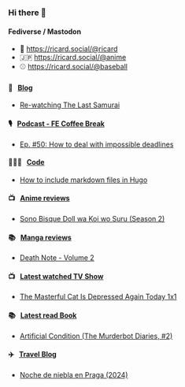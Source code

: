 ### Hi there 👋

#### Fediverse / Mastodon

- 🐘 https://ricard.social/@ricard
- 🇯🇵 https://ricard.social/@anime
- ⚾️ https://ricard.social/@baseball

#### 📝 &nbsp;&nbsp;[Blog](https://ricard.blog)

- [Re-watching The Last Samurai](https://ricard.blog/personal/re-watching-the-last-samurai/)

#### 🎙 &nbsp;&nbsp;[Podcast - FE Coffee Break](https://frontend.coffee)

- [Ep. #50: How to deal with impossible deadlines](https://share.transistor.fm/s/03d6fd95)

#### 👨🏻‍💻 &nbsp;&nbsp;[Code](https://ricard.dev)

- [How to include markdown files in Hugo](https://ricard.dev/how-to-include-markdown-files-in-hugo/)

#### 📺 &nbsp;&nbsp;[Anime reviews](https://anime.ricard.blog)

- [Sono Bisque Doll wa Koi wo Suru (Season 2)](https://anime.ricard.blog/reviews/sono-bisque-doll-wa-koi-wo-suru-season-2/)

#### 📚 &nbsp;&nbsp;[Manga reviews](https://anime.ricard.blog)

- [Death Note - Volume 2](https://manga.ricard.blog/reviews/death-note/volume/2/)

#### 📺 &nbsp;&nbsp;[Latest watched TV Show](https://quicoto.github.io/reviews/tv-shows)

- [The Masterful Cat Is Depressed Again Today 1x1](https://quicoto.github.io/reviews/tv-shows/the-masterful-cat-is-depressed-again-today/1x1)

#### 📚 &nbsp;&nbsp;[Latest read Book](https://ricard.blog/books/)

- [Artificial Condition (The Murderbot Diaries, #2)](https://www.goodreads.com/review/show/3206567106?utm_medium=api&amp;utm_source=rss)

#### ✈️ &nbsp;&nbsp;[Travel Blog](https://www.quicoto.com/)

- [Noche de niebla en Praga (2024)](https://www.quicoto.com/noche-de-niebla-en-praga-2024/)
